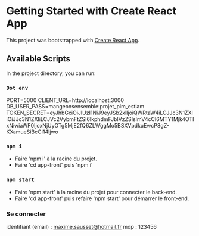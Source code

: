 # Getting Started with Create React App

This project was bootstrapped with [Create React App](https://github.com/facebook/create-react-app).

## Available Scripts

In the project directory, you can run:

### `Dot env`

PORT=5000
CLIENT_URL=http://localhost:3000
DB_USER_PASS=mangeonsensemble:projet_pim_estiam
TOKEN_SECRET=eyJhbGciOiJIUzI1NiJ9eyJSb2xlIjoiQWRtaW4iLCJJc3N1ZXIiOiJJc3N1ZXIiLCJVc2VybmFtZSI6IkphdmFJblVzZSIsImV4cCI6MTY1Mjk4OTIxNiwiaWF0IjoxNjUyOTg5MjE2fQ6ZLWggMo5BSXVpdkuEwcP8gZ-KXamueSiBcCI14ljwo

### `npm i`

- Faire 'npm i' à la racine du projet.
- Faire 'cd app-front' puis 'npm i'

### `npm start`

- Faire 'npm start' à la racine du projet pour connecter le back-end. 
- Faire 'cd app-front' puis refaire 'npm start' pour démarrer le front-end.


### Se connecter 

identifiant (email) : maxime.sausset@hotmail.fr
mdp : 123456
